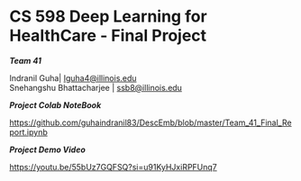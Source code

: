 # CS 598 Deep Learning for HealthCare - Final Project

***Team 41***

Indranil Guha| Iguha4@illinois.edu  
Snehangshu Bhattacharjee | ssb8@illinois.edu


***Project Colab NoteBook***

https://github.com/guhaindranil83/DescEmb/blob/master/Team_41_Final_Report.ipynb


***Project Demo Video***

https://youtu.be/55bUz7GQFSQ?si=u91KyHJxiRPFUnq7
